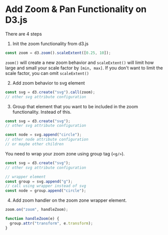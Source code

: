 # Add Zoom & Pan Functionality on D3.js

There are 4 steps

1. Init the zoom functionality from d3.js

```javascript
const zoom = d3.zoom().scaleExtent([0.25, 10]);
```

`zoom()` will create a new zoom behavior and
`scaleExtent()` will limit how large and small your scale factor by `[min, max]`. If you don't want to limit the scale factor, you can omit `scaleExtent()`

2. Add zoom behavior to svg element

```javascript
const svg = d3.create("svg").call(zoom);
// other svg attribute configuration
```

3. Group that element that you want to be included in the zoom functionality. Instead of this.

```javascript
const svg = d3.create("svg");
// other svg attribute configuration

const node = svg.append("circle");
// other node attribute configuration
// or maybe other children
```

You need to wrap your zoom zone using group tag (`<g/>`).

```javascript
const svg = d3.create("svg");
// other svg attribute configuration

// wrapper element
const group = svg.append("g");
// call using wrapper instead of svg
const node = group.append("circle");
```

4. Add zoom handler on the zoom zone wrapper element.

```javascript
zoom.on("zoom", handleZoom);

function handleZoom(e) {
  group.attr("transform", e.transform);
}
```
